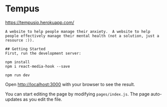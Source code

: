 # Tempus
https://tempusio.herokuapp.com/
``````
A website to help people manage their anxiety.	A website to help people effectively manage their mental health (not a solution, just a resource :)).

## Getting Started
First, run the development server:

``````
``````
npm install
npm i react-media-hook --save

npm run dev
``````
Open [http://localhost:3000](http://localhost:3000) with your browser to see the result.

You can start editing the page by modifying `pages/index.js`. The page auto-updates as you edit the file.

